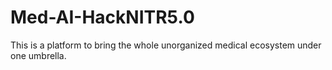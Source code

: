 # Med-AI-HackNITR5.0
This is a platform to bring the whole unorganized medical ecosystem under one umbrella.
